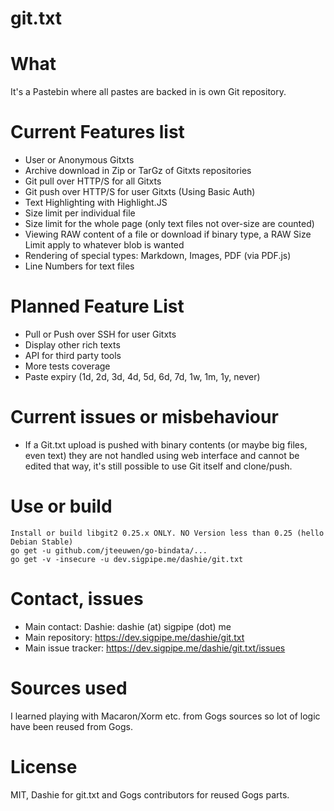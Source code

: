 git.txt
=======

# What

It's a Pastebin where all pastes are backed in is own Git repository.

# Current Features list
- User or Anonymous Gitxts
- Archive download in Zip or TarGz of Gitxts repositories
- Git pull over HTTP/S for all Gitxts
- Git push over HTTP/S for user Gitxts (Using Basic Auth)
- Text Highlighting with Highlight.JS
- Size limit per individual file
- Size limit for the whole page (only text files not over-size are counted)
- Viewing RAW content of a file or download if binary type, a RAW Size Limit apply to whatever blob is wanted
- Rendering of special types: Markdown, Images, PDF (via PDF.js)
- Line Numbers for text files

# Planned Feature List
- Pull or Push over SSH for user Gitxts
- Display other rich texts
- API for third party tools
- More tests coverage
- Paste expiry (1d, 2d, 3d, 4d, 5d, 6d, 7d, 1w, 1m, 1y, never)

# Current issues or misbehaviour
- If a Git.txt upload is pushed with binary contents (or maybe big files, even text) they are not handled using web interface and cannot be edited that way, it's still possible to use Git itself and clone/push.

# Use or build

    Install or build libgit2 0.25.x ONLY. NO Version less than 0.25 (hello Debian Stable)
    go get -u github.com/jteeuwen/go-bindata/...
    go get -v -insecure -u dev.sigpipe.me/dashie/git.txt

# Contact, issues
- Main contact: Dashie: dashie (at) sigpipe (dot) me
- Main repository: https://dev.sigpipe.me/dashie/git.txt
- Main issue tracker: https://dev.sigpipe.me/dashie/git.txt/issues

# Sources used

I learned playing with Macaron/Xorm etc. from Gogs sources so lot of logic have been reused from Gogs.

# License

MIT, Dashie for git.txt and Gogs contributors for reused Gogs parts.
